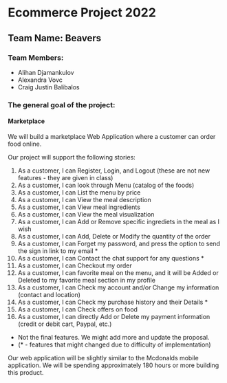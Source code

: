 # Ecommerce Project 2022

## Team Name: Beavers

### Team Members:
- Alihan Djamankulov
- Alexandra Vovc
- Craig Justin Balibalos

### The general goal of the project:
#### Marketplace
We will build a marketplace Web Application where a customer can order food online.

Our project will support the following stories:
1. As a customer, I can Register, Login, and Logout (these are not new features - they are given in class)
2. As a customer, I can look through Menu (catalog of the foods)
3. As a customer, I can List the menu by price
4. As a customer, I can View the meal description
5. As a customer, I can View meal ingredients
6. As a customer, I can View the meal visualization
7. As a customer, I can Add or Remove specific ingrediets in the meal as I wish
8. As a customer, I can Add, Delete or Modify the quantity of the order
9. As a customer, I can Forget my password, and press the option to send the sign in link to my email *
10. As a customer, I can Contact the chat support for any questions *
11. As a customer, I can Checkout my order
12. As a customer, I can favorite meal on the menu, and it will be Added or Deleted to my favorite meal section in my profile
13. As a customer, I can Check my account and/or Change my information (contact and location)
14. As a customer, I can Check my purchase history and their Details *
15. As a customer, I can Check offers on food
16. As a customer, I can directly Add or Delete my payment information (credit or debit cart, Paypal, etc.)
- Not the final features. We might add more and update the proposal.
- (* - features that might changed due to difficulty of implementation)

Our web application will be slightly similar to the Mcdonalds mobile application. 
We will be spending approximately 180 hours or more building this product.
